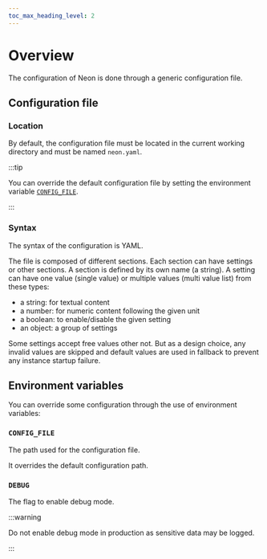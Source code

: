 ```yaml
---
toc_max_heading_level: 2
---
```


# Overview

The configuration of Neon is done through a generic configuration file.

## Configuration file

### Location

By default, the configuration file must be located in the current working directory and must be named `neon.yaml`.

:::tip

You can override the default configuration file by setting the environment variable [`CONFIG_FILE`](./#config_file).

:::

### Syntax

The syntax of the configuration is YAML.

The file is composed of different sections. Each section can have settings or other sections. A section is defined by
its own name (a string). A setting can have one value (single value) or multiple values (multi value list) from these
types:

- a string: for textual content
- a number: for numeric content following the given unit
- a boolean: to enable/disable the given setting
- an object: a group of settings

Some settings accept free values other not. But as a design choice, any invalid values are skipped and default values
are used in fallback to prevent any instance startup failure.

## Environment variables

You can override some configuration through the use of environment variables:

### `CONFIG_FILE`

The path used for the configuration file.

It overrides the default configuration path.

### `DEBUG`

The flag to enable debug mode.

:::warning

Do not enable debug mode in production as sensitive data may be logged.

:::
